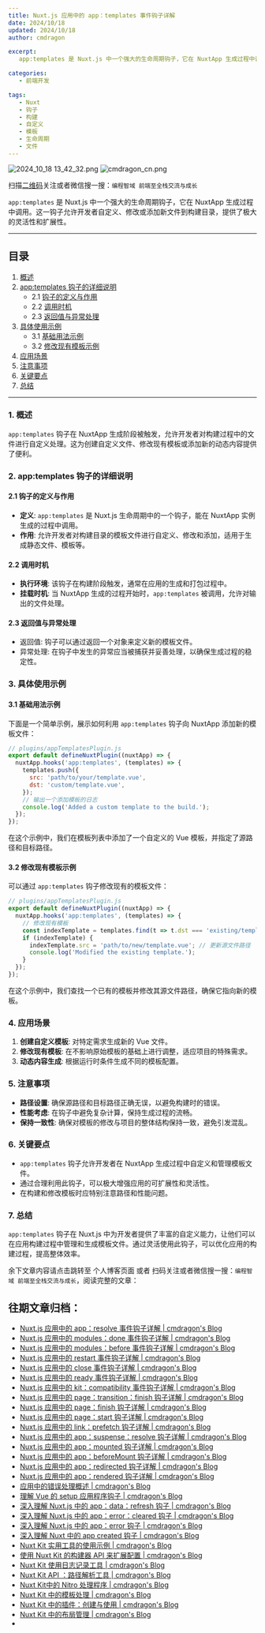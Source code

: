 ```yaml
---
title: Nuxt.js 应用中的 app：templates 事件钩子详解
date: 2024/10/18
updated: 2024/10/18
author: cmdragon

excerpt:
   app:templates 是 Nuxt.js 中一个强大的生命周期钩子，它在 NuxtApp 生成过程中调用。这一钩子允许开发者自定义、修改或添加新文件到构建目录，提供了极大的灵活性和扩展性。

categories:
   - 前端开发

tags:
   - Nuxt
   - 钩子
   - 构建
   - 自定义
   - 模板
   - 生命周期
   - 文件
---
```


<img src="https://static.cmdragon.cn/blog/images/2024_10_18 13_42_32.png@blog" title="2024_10_18 13_42_32.png" alt="2024_10_18 13_42_32.png"/>

<img src="https://static.cmdragon.cn/blog/images/cmdragon_cn.png" title="cmdragon_cn.png" alt="cmdragon_cn.png"/>


扫描[二维码](https://static.cmdragon.cn/blog/images/cmdragon_cn.png)关注或者微信搜一搜：`编程智域 前端至全栈交流与成长`



`app:templates` 是 Nuxt.js 中一个强大的生命周期钩子，它在 NuxtApp 生成过程中调用。这一钩子允许开发者自定义、修改或添加新文件到构建目录，提供了极大的灵活性和扩展性。

---

## 目录

1. [概述](#1-概述)
2. [app:templates 钩子的详细说明](#2-apptemplates-钩子的详细说明)
   - 2.1 [钩子的定义与作用](#21-钩子的定义与作用)
   - 2.2 [调用时机](#22-调用时机)
   - 2.3 [返回值与异常处理](#23-返回值与异常处理)
3. [具体使用示例](#3-具体使用示例)
   - 3.1 [基础用法示例](#31-基础用法示例)
   - 3.2 [修改现有模板示例](#32-修改现有模板示例)
4. [应用场景](#4-应用场景)
5. [注意事项](#5-注意事项)
6. [关键要点](#6-关键要点)
7. [总结](#7-总结)

---

### 1. 概述

`app:templates` 钩子在 NuxtApp 生成阶段被触发，允许开发者对构建过程中的文件进行自定义处理。这为创建自定义文件、修改现有模板或添加新的动态内容提供了便利。

### 2. app:templates 钩子的详细说明

#### 2.1 钩子的定义与作用

- **定义**: `app:templates` 是 Nuxt.js 生命周期中的一个钩子，能在 NuxtApp 实例生成的过程中调用。
- **作用**: 允许开发者对构建目录的模板文件进行自定义、修改和添加，适用于生成静态文件、模板等。

#### 2.2 调用时机

- **执行环境**: 该钩子在构建阶段触发，通常在应用的生成和打包过程中。
- **挂载时机**: 当 NuxtApp 生成的过程开始时，`app:templates` 被调用，允许对输出的文件处理。

#### 2.3 返回值与异常处理

- 返回值: 钩子可以通过返回一个对象来定义新的模板文件。
- 异常处理: 在钩子中发生的异常应当被捕获并妥善处理，以确保生成过程的稳定性。

### 3. 具体使用示例

#### 3.1 基础用法示例

下面是一个简单示例，展示如何利用 `app:templates` 钩子向 NuxtApp 添加新的模板文件：

```javascript
// plugins/appTemplatesPlugin.js
export default defineNuxtPlugin((nuxtApp) => {
  nuxtApp.hooks('app:templates', (templates) => {
    templates.push({
      src: 'path/to/your/template.vue',
      dst: 'custom/template.vue',
    });
    // 输出一个添加模板的日志
    console.log('Added a custom template to the build.');
  });
});
```

在这个示例中，我们在模板列表中添加了一个自定义的 Vue 模板，并指定了源路径和目标路径。

#### 3.2 修改现有模板示例

可以通过 `app:templates` 钩子修改现有的模板文件：

```javascript
// plugins/appTemplatesPlugin.js
export default defineNuxtPlugin((nuxtApp) => {
  nuxtApp.hooks('app:templates', (templates) => {
    // 修改现有模板
    const indexTemplate = templates.find(t => t.dst === 'existing/template.vue');
    if (indexTemplate) {
      indexTemplate.src = 'path/to/new/template.vue'; // 更新源文件路径
      console.log('Modified the existing template.');
    }
  });
});
```

在这个示例中，我们查找一个已有的模板并修改其源文件路径，确保它指向新的模板。

### 4. 应用场景

1. **创建自定义模板**: 对特定需求生成新的 Vue 文件。
2. **修改现有模板**: 在不影响原始模板的基础上进行调整，适应项目的特殊需求。
3. **动态内容生成**: 根据运行时条件生成不同的模板配置。

### 5. 注意事项

- **路径设置**: 确保源路径和目标路径正确无误，以避免构建时的错误。
- **性能考虑**: 在钩子中避免复杂计算，保持生成过程的流畅。
- **保持一致性**: 确保对模板的修改与项目的整体结构保持一致，避免引发混乱。

### 6. 关键要点

- `app:templates` 钩子允许开发者在 NuxtApp 生成过程中自定义和管理模板文件。
- 通过合理利用此钩子，可以极大增强应用的可扩展性和灵活性。
- 在构建和修改模板时应特别注意路径和性能问题。

### 7. 总结

`app:templates` 钩子在 Nuxt.js 中为开发者提供了丰富的自定义能力，让他们可以在应用构建过程中管理和生成模板文件。通过灵活使用此钩子，可以优化应用的构建过程，提高整体效率。

余下文章内容请点击跳转至 个人博客页面 或者 扫码关注或者微信搜一搜：`编程智域 前端至全栈交流与成长`，阅读完整的文章：


## 往期文章归档：

- [Nuxt.js 应用中的 app：resolve 事件钩子详解 | cmdragon's Blog](https://blog.cmdragon.cn/posts/9ea12f07cc2a/)
- [Nuxt.js 应用中的 modules：done 事件钩子详解 | cmdragon's Blog](https://blog.cmdragon.cn/posts/397fbad66fab/)
- [Nuxt.js 应用中的 modules：before 事件钩子详解 | cmdragon's Blog](https://blog.cmdragon.cn/posts/5b5669bca701/)
- [Nuxt.js 应用中的 restart 事件钩子详解 | cmdragon's Blog](https://blog.cmdragon.cn/posts/25888bf37a0f/)
- [Nuxt.js 应用中的 close 事件钩子详解 | cmdragon's Blog](https://blog.cmdragon.cn/posts/ec1665a791a5/)
- [Nuxt.js 应用中的 ready 事件钩子详解 | cmdragon's Blog](https://blog.cmdragon.cn/posts/37d771762c8f/)
- [Nuxt.js 应用中的 kit：compatibility 事件钩子详解 | cmdragon's Blog](https://blog.cmdragon.cn/posts/52224e8e71ec/)
- [Nuxt.js 应用中的 page：transition：finish 钩子详解 | cmdragon's Blog](https://blog.cmdragon.cn/posts/80acaed2b809/)
- [Nuxt.js 应用中的 page：finish 钩子详解 | cmdragon's Blog](https://blog.cmdragon.cn/posts/2e422732f13a/)
- [Nuxt.js 应用中的 page：start 钩子详解 | cmdragon's Blog](https://blog.cmdragon.cn/posts/9876204f1a7b/)
- [Nuxt.js 应用中的 link：prefetch 钩子详解 | cmdragon's Blog](https://blog.cmdragon.cn/posts/3821d8f8b93e/)
- [Nuxt.js 应用中的 app：suspense：resolve 钩子详解 | cmdragon's Blog](https://blog.cmdragon.cn/posts/aca9f9d7692b/)
- [Nuxt.js 应用中的 app：mounted 钩子详解 | cmdragon's Blog](https://blog.cmdragon.cn/posts/a07f12bddf8c/)
- [Nuxt.js 应用中的 app：beforeMount 钩子详解 | cmdragon's Blog](https://blog.cmdragon.cn/posts/bbdca1e3d9a5/)
- [Nuxt.js 应用中的 app：redirected 钩子详解 | cmdragon's Blog](https://blog.cmdragon.cn/posts/c83b294c7a07/)
- [Nuxt.js 应用中的 app：rendered 钩子详解 | cmdragon's Blog](https://blog.cmdragon.cn/posts/26479872ffdc/)
- [应用中的错误处理概述 | cmdragon's Blog](https://blog.cmdragon.cn/posts/5c9b317a962a/)
- [理解 Vue 的 setup 应用程序钩子 | cmdragon's Blog](https://blog.cmdragon.cn/posts/405db1302a23/)
- [深入理解 Nuxt.js 中的 app：data：refresh 钩子 | cmdragon's Blog](https://blog.cmdragon.cn/posts/6f0c4f34bc45/)
- [深入理解 Nuxt.js 中的 app：error：cleared 钩子 | cmdragon's Blog](https://blog.cmdragon.cn/posts/732d62232fb8/)
- [深入理解 Nuxt.js 中的 app：error 钩子 | cmdragon's Blog](https://blog.cmdragon.cn/posts/cb83a085e7a4/)
- [深入理解 Nuxt 中的 app created 钩子 | cmdragon's Blog](https://blog.cmdragon.cn/posts/188ad06ef45a/)
- [Nuxt Kit 实用工具的使用示例 | cmdragon's Blog](https://blog.cmdragon.cn/posts/a66da411afd2/)
- [使用 Nuxt Kit 的构建器 API 来扩展配置 | cmdragon's Blog](https://blog.cmdragon.cn/posts/f6e87c3cf111/)
- [Nuxt Kit 使用日志记录工具 | cmdragon's Blog](https://blog.cmdragon.cn/posts/37ad5a680e7d/)
- [Nuxt Kit API ：路径解析工具 | cmdragon's Blog](https://blog.cmdragon.cn/posts/441492dbf6ae/)
- [Nuxt Kit中的 Nitro 处理程序 | cmdragon's Blog](https://blog.cmdragon.cn/posts/2bd1fe409aca/)
- [Nuxt Kit 中的模板处理 | cmdragon's Blog](https://blog.cmdragon.cn/posts/4cf144d7b562/)
- [Nuxt Kit 中的插件：创建与使用 | cmdragon's Blog](https://blog.cmdragon.cn/posts/080baafc9cf0/)
- [Nuxt Kit 中的布局管理 | cmdragon's Blog](https://blog.cmdragon.cn/posts/1c99e3fc4fb0/)
-



